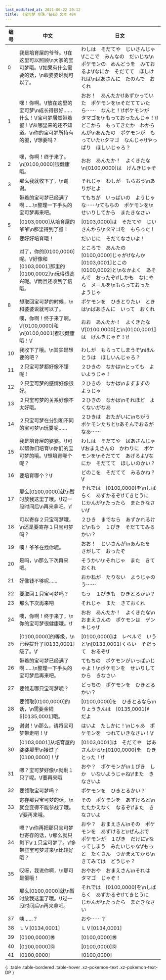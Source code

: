 ```yaml
---
last_modified_at: 2021-06-22 20:12
title: 《宝可梦 珍珠／钻石》文本 484
---
```

| 编号 | 中文 | 日文 |
| ---- | ---- | ---- |
| 0 | 我是培育屋的爷爷。\f在这里可以照顾\n大家的宝可梦哦。\f如果有什么需要的话，\n跟婆婆说就可以了。 | わしは　そだてや　じいさんじゃ\fここで　みんなの　だいじな\nポケモンの　めんどうを　みておるよ\fなにか　そだてて　ほしければ\nばあさんに　たのんで　おくれ |
| 1 | 嘿！你啊。\f放在这里的宝可梦\n成长得很好……什么！\f宝可梦居然带着蛋！\f从哪里来的还不知道。\n你的宝可梦所持有的蛋，\f想要吗？ | おお！　あんたか\fあずかっていた　ポケモンを\nそだてていたら⋯⋯　なんと！\fポケモンが　タマゴを\nもっておったんじゃ！\fどこから　もってきたか　わからんが\nあんたの　ポケモンが　もっていた\rタマゴ　なんじゃ\fやっぱり　ほしいじゃろ？ |
| 2 | 嘿，你啊！终于来了。\n[0100,0000]很健康哦。 | おお　あんたか！　よくきたな\n[0100,0000]は　げんきじゃぞ |
| 3 | 那么我就收下了，\n谢谢。 | それじゃ　わしが　もらおう\nありがとよ |
| 4 | 带着的宝可梦已经满了啊……\n整理一下手头的宝可梦再来吧。 | てもちが　いっぱいの　ようじゃな⋯⋯\rてもちの　ポケモンを\nせいりしてから　またきなさい |
| 5 | [0103,0000]从培育屋的爷爷\n那里得到了蛋！ | [0103,0000]は　そだてや　じいさんから\nタマゴを　もらった！ |
| 6 | 要好好培育哦！ | だいじに　そだてなさいよ！ |
| 7 | 对了，你的[0100,0000]呢。\f好像和[0103,0001]那里的[0100,0002]\n玩得很高兴呢。\f而且还收到了信哦。 | ところで　あんたの　[0100,0000]じゃが\fなんか　[0103,0001]とこの　[0100,0002]と\nなかよく　あそんで　おったぞ\fしかも　なにやら　メ－ルを\nもらっておった　ようじゃ |
| 8 | 想取回宝可梦的时候，\n和婆婆说就可以了。 | ポケモンを　ひきとりたい　ときは\nばあさんに　いって　おくれ |
| 9 | 噢，你啊！终于来了啊。\f[0100,0000]和\n[0100,0001]都很健康哦！\f | おお　あんたか！　よくきたな\f[0100,0000]と\n[0100,0001]は　げんきじゃぞ！\f |
| 10 | 我收下了哦。\n其实是想要的吧？ | わしが　もらってしまうぞ\nほんとうは　ほしいんじゃろ？ |
| 11 | ２只宝可梦都好像不错呢！ | ２ひきの　なかは\nとっても　よいようじゃ！ |
| 12 | ２只宝可梦的感情好像很好。 | ２ひきの　なかは\nまずまずの　ようじゃ |
| 13 | ２只宝可梦的关系好像不太好哦。 | ２ひきの　なかは\nそれほど　よくないがなあ |
| 14 | ２只宝可梦在分别和不同的宝可梦\n玩耍呢…… | ２ひきは　おたがいに\nちがう　ポケモンたちと\rあそんでおるがなあ⋯⋯ |
| 15 | 我是培育屋的婆婆。\f可以帮你们培育\n你们的宝可梦的哦。\f想培育哪个呢？ | わしは　そだてや　ばあさんじゃ\fおまえさんの　かわりに　ポケモンを\nそだてて　あげるよ\fなにか　そだてて　ほしいのかい？ |
| 16 | 要培育哪个？\f | どのこを　そだてて　みるかね？\f |
| 17 | 那么[0100,0000]就\n暂时放我这里了哦。\f过一段时间后\n再来拿吧。\f | それでは　[0100,0000]を\nしばらく　あずかるぞ\fてきとうに　じかんが\nたったら　またきなさい\f |
| 18 | 可以寄存２只宝可梦哦，\n还是要寄存１只宝可梦吗？ | ２ひき　までなら　あずかれるけど\nもう　１ぴき　そだててみるかい？ |
| 19 | 噢！爷爷在找你呢。 | おお！　じいさんが\nあんたを　さがして　おったぞ |
| 20 | 是吗，\n那么下次再来吧。 | そうかい\nそれじゃ　また　きておくれ |
| 21 | 好像钱不够呢…… | おかねが　たりない　ようじゃのう⋯⋯ |
| 22 | 要取回１只宝可梦吗？ | もう　１ぴきも　ひきとるかい？ |
| 23 | 那么下次再来吧 | それじゃ　また　きておくれ |
| 24 | 噢，你啊！终于来了，\n你的宝可梦很健康哦。\f | おお　あんたか！　よくきたな\nおまえさんの　ポケモンは　ゲンキじゃ\f |
| 25 | [0100,0000]的等级，\n已经提升了[0133,0001]级了。\f | [0100,0000]は　レベルで　いうと\n[0133,0001]くらい　そだって　おるぞ\f |
| 26 | 带着的宝可梦已经满了啊……\n整理一下手头的宝可梦后再来吧。 | てもちの　ポケモンがいっぱいじゃよ！\nポケモンを　せいりしてから　きなさい |
| 27 | 要领走哪只宝可梦呢？ | どっちの　ポケモンを　ひきとるかい？ |
| 28 | 要领取[0100,0000]的话，\n需要金钱$[0135,0001]哦。 | [0100,0000]を　ひきとるなら\nりょうきんは　[0135,0001]¥　だよ |
| 29 | 谢谢！\n那么，请将宝可梦带走吧！\f | はいよ　たしかに！\nじゃあ　ポケモンを　つれていきなさい！\f |
| 30 | [0103,0001]从培育屋的婆婆那里\n接过了[0100,0000]！\f | [0103,0001]は　そだてや　ばあさんから\n[0100,0000]を　ひきとった！\f |
| 31 | 嗯？宝可梦好像\n就剩１只了呢。\f要再来哦 | おや？　ポケモンが\n１ぴき　しか　いないようじゃね\fまた　きなさいよ |
| 32 | 要领取宝可梦吗？ | ポケモンを　ひきとるかい？ |
| 33 | 寄存那只宝可梦的话，\n就会变得不能参战了哦。\f要再来哦。 | その　ポケモンを　あずけると\nたたかえなく　なるぞ\fまた　きなさいよ |
| 34 | 嗯？\n你再把那只宝可梦也寄存的话，\r那么就只剩下\r１只宝可梦了。\f多带些宝可梦过来\n比较好哦？ | おや？　おまえさん\nその　ポケモンを　あずけると\rぜんぶで　ポケモンが　１ぴき　だけに\rなってしまう　みたいじゃな\fもっと　たくさん　つかまえてから\nきてみては　どうじゃ？ |
| 35 | 哎呀，我说你啊，\n那可是蛋哦！ | おやおや　おまえさん\nそれは　タマゴ　じゃぞ！ |
| 36 | 那么[0100,0000]就\n暂时放我这里了哦。\f过一段时间后\n再来拿吧。 | それでは　[0100,0000]を\nしばらく　あずかるぞ\fてきとうに　じかんが\nたったら　またきなさい |
| 37 | 咦……？ | おや⋯⋯？ |
| 38 | ＬＶ[0134,0001] | ＬＶ[0134,0001] |
| 39 | [0100,0000]㊚ | [0100,0000]㊚ |
| 40 | [0100,0000]㊛ | [0100,0000]㊛ |
| 41 | [0100,0000] | [0100,0000] |
{: .table .table-bordered .table-hover .xz-pokemon-text .xz-pokemon-text-DP }